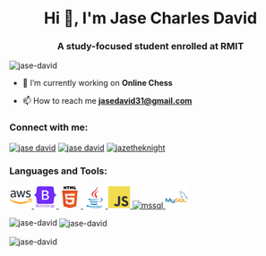 <h1 align="center">Hi 👋, I'm Jase Charles David</h1>
<h3 align="center">A study-focused student enrolled at RMIT</h3>

<p align="left"> <img src="https://komarev.com/ghpvc/?username=jase-david&label=Profile%20views&color=0e75b6&style=flat" alt="jase-david" /> </p>

- 🔭 I’m currently working on **Online Chess**

- 📫 How to reach me **jasedavid31@gmail.com**

<h3 align="left">Connect with me:</h3>
<p align="left">
<a href="https://linkedin.com/in/jase david" target="blank"><img align="center" src="https://raw.githubusercontent.com/rahuldkjain/github-profile-readme-generator/master/src/images/icons/Social/linked-in-alt.svg" alt="jase david" height="30" width="40" /></a>
<a href="https://fb.com/jase david" target="blank"><img align="center" src="https://raw.githubusercontent.com/rahuldkjain/github-profile-readme-generator/master/src/images/icons/Social/facebook.svg" alt="jase david" height="30" width="40" /></a>
<a href="https://instagram.com/jazetheknight" target="blank"><img align="center" src="https://raw.githubusercontent.com/rahuldkjain/github-profile-readme-generator/master/src/images/icons/Social/instagram.svg" alt="jazetheknight" height="30" width="40" /></a>
</p>

<h3 align="left">Languages and Tools:</h3>
<p align="left"> <a href="https://aws.amazon.com" target="_blank" rel="noreferrer"> <img src="https://raw.githubusercontent.com/devicons/devicon/master/icons/amazonwebservices/amazonwebservices-original-wordmark.svg" alt="aws" width="40" height="40"/> </a> <a href="https://getbootstrap.com" target="_blank" rel="noreferrer"> <img src="https://raw.githubusercontent.com/devicons/devicon/master/icons/bootstrap/bootstrap-plain-wordmark.svg" alt="bootstrap" width="40" height="40"/> </a> <a href="https://www.w3.org/html/" target="_blank" rel="noreferrer"> <img src="https://raw.githubusercontent.com/devicons/devicon/master/icons/html5/html5-original-wordmark.svg" alt="html5" width="40" height="40"/> </a> <a href="https://www.java.com" target="_blank" rel="noreferrer"> <img src="https://raw.githubusercontent.com/devicons/devicon/master/icons/java/java-original.svg" alt="java" width="40" height="40"/> </a> <a href="https://developer.mozilla.org/en-US/docs/Web/JavaScript" target="_blank" rel="noreferrer"> <img src="https://raw.githubusercontent.com/devicons/devicon/master/icons/javascript/javascript-original.svg" alt="javascript" width="40" height="40"/> </a> <a href="https://www.microsoft.com/en-us/sql-server" target="_blank" rel="noreferrer"> <img src="https://www.svgrepo.com/show/303229/microsoft-sql-server-logo.svg" alt="mssql" width="40" height="40"/> </a> <a href="https://www.mysql.com/" target="_blank" rel="noreferrer"> <img src="https://raw.githubusercontent.com/devicons/devicon/master/icons/mysql/mysql-original-wordmark.svg" alt="mysql" width="40" height="40"/> </a> </p>

<p><img align="left" src="https://github-readme-stats.vercel.app/api/top-langs?username=jase-david&show_icons=true&locale=en&layout=compact" alt="jase-david" /></p>

<p>&nbsp;<img align="center" src="https://github-readme-stats.vercel.app/api?username=jase-david&show_icons=true&locale=en" alt="jase-david" /></p>

<p><img align="center" src="https://github-readme-streak-stats.herokuapp.com/?user=jase-david&" alt="jase-david" /></p>
